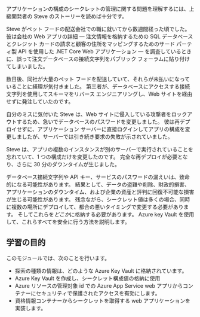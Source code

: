 アプリケーションの構成のシークレットの管理に関する問題を理解するには、上級開発者の Steve のストーリーを読めば十分です。

Steve がペット フードの配送会社での職に就いてから数週間経った頃でした。 彼は会社の Web アプリの詳細 &mdash; 注文情報を格納するための SQL データベースとクレジット カードの請求と顧客の住所をマッピングするためのサード パーティ製 API を使用した .NET Core Web アプリケーション &mdash; を調査しているときに、誤って注文データベースの接続文字列をパブリック フォーラムに貼り付けてしまいました。

数日後、同社が大量のペット フードを配送していて、それらが未払いになっていることに経理が気付きました。 第三者が、データベースにアクセスする接続文字列を使用してスキーマをリバース エンジニアリングし、Web サイトを経由せずに発注していたのです。

自分のミスに気付いた Steve は、Web サイトに侵入している攻撃者をロックアウトするため、急いでデータベースのパスワードを変更しました。 彼は再デプロイせずに、アプリケーション サーバーに直接ログインしてアプリの構成を変更しましたが、サーバーでは引き続き要求の失敗が示されていました。

Steve は、アプリの複数のインスタンスが別のサーバーで実行されていることを忘れていて、1 つの構成だけを変更したのです。 完全な再デプロイが必要となり、さらに 30 分のダウンタイムが生じました。

データベース接続文字列や API キー、サービスのパスワードの漏えいは、致命的になる可能性があります。 結果として、データの盗難や削除、財政的損害、アプリケーションのダウンタイム、および企業の資産と評判に回復不可能な損害が生じる可能性があります。 残念ながら、シークレット値は多くの場合、同時に複数の場所にデプロイして、都合の悪いタイミングで変更する必要があります。 そしてこれらを*どこか*に格納する必要があります。 Azure key Vault を使用して、これらすべてを安全に行う方法を説明します。

## <a name="learning-objectives"></a>学習の目的

このモジュールでは、次のことを行います。

- 探索の種類の情報は、どのような Azure Key Vault に格納されています。
- Azure Key Vault を作成し、シークレット構成値の格納に使用
- Azure リソースの管理対象 id での Azure App Service web アプリからコンテナーにセキュリティで保護されたアクセスを有効にします。
- 資格情報コンテナーからシークレットを取得する web アプリケーションを実装します。
